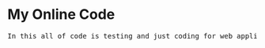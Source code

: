 <h1>My Online Code</h1>
<pre>In this all of code is testing and just coding for web application</pre>
